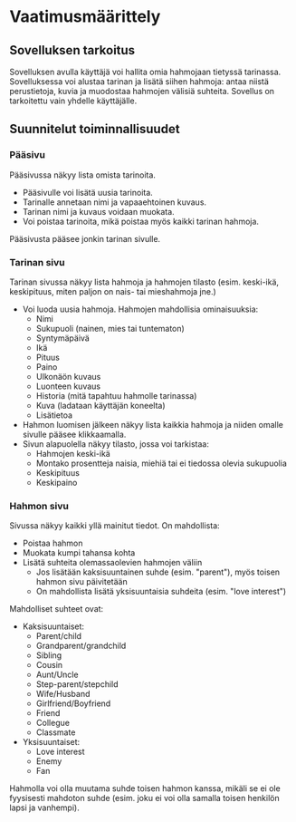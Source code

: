 # Vaatimusmäärittely

## Sovelluksen tarkoitus

Sovelluksen avulla käyttäjä voi hallita omia hahmojaan tietyssä tarinassa. Sovelluksessa voi alustaa tarinan ja lisätä siihen hahmoja: antaa niistä perustietoja, kuvia ja muodostaa hahmojen välisiä suhteita. Sovellus on tarkoitettu vain yhdelle käyttäjälle.

## Suunnitelut toiminnallisuudet

### Pääsivu

Pääsivussa näkyy lista omista tarinoita.

- Pääsivulle voi lisätä uusia tarinoita.
- Tarinalle annetaan nimi ja vapaaehtoinen kuvaus.
- Tarinan nimi ja kuvaus voidaan muokata.
- Voi poistaa tarinoita, mikä poistaa myös kaikki tarinan hahmoja.

Pääsivusta pääsee jonkin tarinan sivulle.

### Tarinan sivu

Tarinan sivussa näkyy lista hahmoja ja hahmojen tilasto (esim. keski-ikä, keskipituus, miten paljon on nais- tai mieshahmoja jne.)

- Voi luoda uusia hahmoja. Hahmojen mahdollisia ominaisuuksia:
    - Nimi
    - Sukupuoli (nainen, mies tai tuntematon)
    - Syntymäpäivä
    - Ikä
    - Pituus
    - Paino
    - Ulkonäön kuvaus
    - Luonteen kuvaus
    - Historia (mitä tapahtuu hahmolle tarinassa)
    - Kuva (ladataan käyttäjän koneelta)
    - Lisätietoa
- Hahmon luomisen jälkeen näkyy lista kaikkia hahmoja ja niiden omalle sivulle pääsee klikkaamalla.
- Sivun alapuolella näkyy tilasto, jossa voi tarkistaa:
    - Hahmojen keski-ikä
    - Montako prosentteja naisia, miehiä tai ei tiedossa olevia sukupuolia
    - Keskipituus
    - Keskipaino

### Hahmon sivu

Sivussa näkyy kaikki yllä mainitut tiedot. On mahdollista:

- Poistaa hahmon
- Muokata kumpi tahansa kohta
- Lisätä suhteita olemassaolevien hahmojen väliin
    - Jos lisätään kaksisuuntainen suhde (esim. "parent"), myös toisen hahmon sivu päivitetään
    - On mahdollista lisätä yksisuuntaisia suhdeita (esim. "love interest")

Mahdolliset suhteet ovat:

- Kaksisuuntaiset:
    - Parent/child
    - Grandparent/grandchild
    - Sibling
    - Cousin
    - Aunt/Uncle
    - Step-parent/stepchild
    - Wife/Husband
    - Girlfriend/Boyfriend
    - Friend
    - Collegue
    - Classmate
- Yksisuuntaiset:
    - Love interest
    - Enemy
    - Fan

Hahmolla voi olla muutama suhde toisen hahmon kanssa, mikäli se ei ole fyysisesti mahdoton suhde (esim. joku ei voi olla samalla toisen henkilön lapsi ja vanhempi).